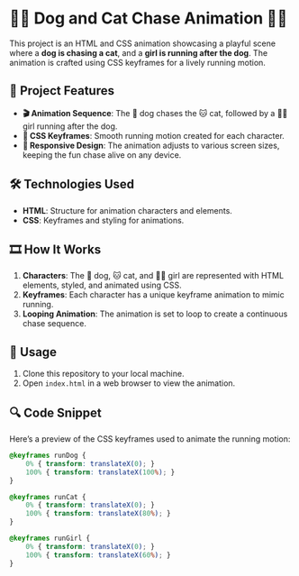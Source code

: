 # 🐶🐱 Dog and Cat Chase Animation 🏃‍♀️

This project is an HTML and CSS animation showcasing a playful scene where a **dog is chasing a cat**, and a **girl is running after the dog**. The animation is crafted using CSS keyframes for a lively running motion.

## 🌟 Project Features
- **🎬 Animation Sequence**: The 🐶 dog chases the 🐱 cat, followed by a 🏃‍♀️ girl running after the dog.
- **🎨 CSS Keyframes**: Smooth running motion created for each character.
- **📱 Responsive Design**: The animation adjusts to various screen sizes, keeping the fun chase alive on any device.

## 🛠️ Technologies Used
- **HTML**: Structure for animation characters and elements.
- **CSS**: Keyframes and styling for animations.

## 🎞️ How It Works
1. **Characters**: The 🐶 dog, 🐱 cat, and 🏃‍♀️ girl are represented with HTML elements, styled, and animated using CSS.
2. **Keyframes**: Each character has a unique keyframe animation to mimic running.
3. **Looping Animation**: The animation is set to loop to create a continuous chase sequence.

## 🚀 Usage
1. Clone this repository to your local machine.
2. Open `index.html` in a web browser to view the animation.

## 🔍 Code Snippet
Here’s a preview of the CSS keyframes used to animate the running motion:

```css
@keyframes runDog {
    0% { transform: translateX(0); }
    100% { transform: translateX(100%); }
}

@keyframes runCat {
    0% { transform: translateX(0); }
    100% { transform: translateX(80%); }
}

@keyframes runGirl {
    0% { transform: translateX(0); }
    100% { transform: translateX(60%); }
}
